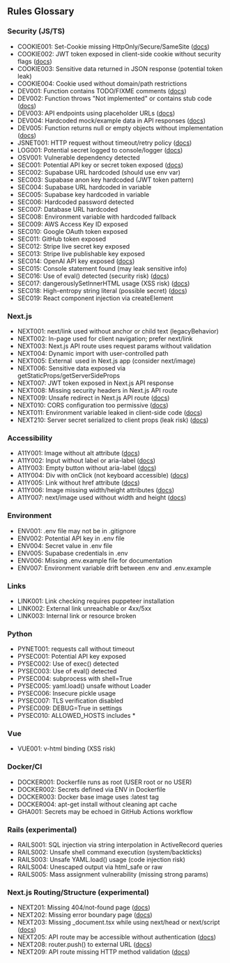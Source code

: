 ## Rules Glossary


### Security (JS/TS)
- COOKIE001: Set-Cookie missing HttpOnly/Secure/SameSite ([docs](https://owasp.org/www-community/controls/SecureCookieAttributes))
- COOKIE002: JWT token exposed in client-side cookie without security flags ([docs](https://owasp.org/www-community/controls/SecureCookieAttributes))
- COOKIE003: Sensitive data returned in JSON response (potential token leak)
- COOKIE004: Cookie used without domain/path restrictions
- DEV001: Function contains TODO/FIXME comments ([docs](https://docs.ubon.dev/rules/DEV001))
- DEV002: Function throws "Not implemented" or contains stub code ([docs](https://docs.ubon.dev/rules/DEV002))
- DEV003: API endpoints using placeholder URLs ([docs](https://docs.ubon.dev/rules/DEV003))
- DEV004: Hardcoded mock/example data in API responses ([docs](https://docs.ubon.dev/rules/DEV004))
- DEV005: Function returns null or empty objects without implementation ([docs](https://docs.ubon.dev/rules/DEV005))
- JSNET001: HTTP request without timeout/retry policy ([docs](https://developer.mozilla.org/docs/Web/API/AbortController))
- LOG001: Potential secret logged to console/logger ([docs](https://cheatsheetseries.owasp.org/cheatsheets/Logging_Cheat_Sheet.html))
- OSV001: Vulnerable dependency detected
- SEC001: Potential API key or secret token exposed ([docs](https://cheatsheetseries.owasp.org/cheatsheets/Secrets_Management_Cheat_Sheet.html))
- SEC002: Supabase URL hardcoded (should use env var)
- SEC003: Supabase anon key hardcoded (JWT token pattern)
- SEC004: Supabase URL hardcoded in variable
- SEC005: Supabase key hardcoded in variable
- SEC006: Hardcoded password detected
- SEC007: Database URL hardcoded
- SEC008: Environment variable with hardcoded fallback
- SEC009: AWS Access Key ID exposed
- SEC010: Google OAuth token exposed
- SEC011: GitHub token exposed
- SEC012: Stripe live secret key exposed
- SEC013: Stripe live publishable key exposed
- SEC014: OpenAI API key exposed ([docs](https://cheatsheetseries.owasp.org/cheatsheets/Secrets_Management_Cheat_Sheet.html))
- SEC015: Console statement found (may leak sensitive info)
- SEC016: Use of eval() detected (security risk) ([docs](https://developer.mozilla.org/docs/Web/JavaScript/Reference/Global_Objects/eval))
- SEC017: dangerouslySetInnerHTML usage (XSS risk) ([docs](https://react.dev/reference/react-dom/components/common#dangerously-setting-the-inner-html))
- SEC018: High-entropy string literal (possible secret) ([docs](https://owasp.org/Top10/A02_2021-Cryptographic_Failures))
- SEC019: React component injection via createElement

### Next.js
- NEXT001: next/link used without anchor or child text (legacyBehavior)
- NEXT002: In-page <a> used for client navigation; prefer next/link
- NEXT003: Next.js API route uses request params without validation
- NEXT004: Dynamic import with user-controlled path
- NEXT005: External <img> used in Next.js app (consider next/image)
- NEXT006: Sensitive data exposed via getStaticProps/getServerSideProps
- NEXT007: JWT token exposed in Next.js API response
- NEXT008: Missing security headers in Next.js API route
- NEXT009: Unsafe redirect in Next.js API route ([docs](https://owasp.org/www-community/attacks/Unvalidated_Redirects_and_Forwards_Cheat_Sheet))
- NEXT010: CORS configuration too permissive ([docs](https://developer.mozilla.org/docs/Web/HTTP/CORS))
- NEXT011: Environment variable leaked in client-side code ([docs](https://nextjs.org/docs/app/building-your-application/configuring/environment-variables#bundling-environment-variables-for-the-browser))
- NEXT210: Server secret serialized to client props (leak risk) ([docs](https://nextjs.org/docs/pages/building-your-application/data-fetching/get-server-side-props#caveats))

### Accessibility
- A11Y001: Image without alt attribute ([docs](https://webaim.org/techniques/alttext/))
- A11Y002: Input without label or aria-label ([docs](https://web.dev/labels-and-text-alternatives/))
- A11Y003: Empty button without aria-label ([docs](https://dequeuniversity.com/rules/axe/4.7/button-name))
- A11Y004: Div with onClick (not keyboard accessible) ([docs](https://developer.mozilla.org/docs/Web/Accessibility/ARIA/Roles/button_role))
- A11Y005: Link without href attribute ([docs](https://dequeuniversity.com/rules/axe/4.7/link-name))
- A11Y006: Image missing width/height attributes ([docs](https://web.dev/optimize-cls/))
- A11Y007: next/image used without width and height ([docs](https://nextjs.org/docs/pages/api-reference/components/image))

### Environment
- ENV001: .env file may not be in .gitignore
- ENV002: Potential API key in .env file
- ENV004: Secret value in .env file
- ENV005: Supabase credentials in .env
- ENV006: Missing .env.example file for documentation
- ENV007: Environment variable drift between .env and .env.example

### Links
- LINK001: Link checking requires puppeteer installation
- LINK002: External link unreachable or 4xx/5xx
- LINK003: Internal link or resource broken

### Python
- PYNET001: requests call without timeout
- PYSEC001: Potential API key exposed
- PYSEC002: Use of exec() detected
- PYSEC003: Use of eval() detected
- PYSEC004: subprocess with shell=True
- PYSEC005: yaml.load() unsafe without Loader
- PYSEC006: Insecure pickle usage
- PYSEC007: TLS verification disabled
- PYSEC009: DEBUG=True in settings
- PYSEC010: ALLOWED_HOSTS includes *

### Vue
- VUE001: v-html binding (XSS risk)

### Docker/CI
- DOCKER001: Dockerfile runs as root (USER root or no USER)
- DOCKER002: Secrets defined via ENV in Dockerfile
- DOCKER003: Docker base image uses :latest tag
- DOCKER004: apt-get install without cleaning apt cache
- GHA001: Secrets may be echoed in GitHub Actions workflow

### Rails (experimental)
- RAILS001: SQL injection via string interpolation in ActiveRecord queries
- RAILS002: Unsafe shell command execution (system/backticks)
- RAILS003: Unsafe YAML.load() usage (code injection risk)
- RAILS004: Unescaped output via html_safe or raw
- RAILS005: Mass assignment vulnerability (missing strong params)

### Next.js Routing/Structure (experimental)
- NEXT201: Missing 404/not-found page ([docs](https://nextjs.org/docs/app/api-reference/file-conventions/not-found))
- NEXT202: Missing error boundary page ([docs](https://nextjs.org/docs/app/building-your-application/routing/error-handling))
- NEXT203: Missing _document.tsx while using next/head or next/script ([docs](https://nextjs.org/docs/pages/building-your-application/routing/custom-document))
- NEXT205: API route may be accessible without authentication ([docs](https://next-auth.js.org/configuration/nextjs#api-routes))
- NEXT208: router.push() to external URL ([docs](https://owasp.org/www-community/attacks/Unvalidated_Redirects_and_Forwards_Cheat_Sheet))
- NEXT209: API route missing HTTP method validation ([docs](https://nextjs.org/docs/app/building-your-application/routing/route-handlers))
